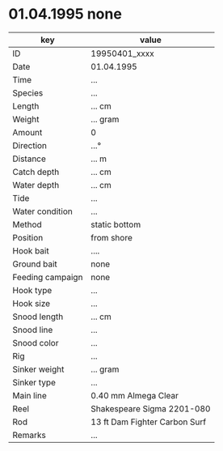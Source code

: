 # 01.04.1995 none

key | value |
----|-------|
ID | 19950401_xxxx |
Date | 01.04.1995 |
Time | ... |
Species | ... |
Length | ... cm |
Weight | ... gram |
Amount | 0 |
Direction | ...° |
Distance | ... m |
Catch depth | ... cm |
Water depth | ... cm |
Tide | ... |
Water condition | ... |
Method | static bottom |
Position | from shore |
Hook bait | .... |
Ground bait | none |
Feeding campaign | none |
Hook type | ... |
Hook size | ... |
Snood length | ... cm |
Snood line | ... |
Snood color | ... |
Rig | ... |
Sinker weight | ... gram |
Sinker type | ... |
Main line | 0.40 mm Almega Clear |
Reel | Shakespeare Sigma 2201-080 |
Rod | 13 ft Dam Fighter Carbon Surf |
Remarks | ... |

